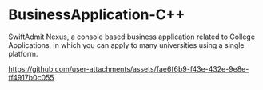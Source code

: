 # BusinessApplication-C++
SwiftAdmit Nexus, a console based business application related to College Applications, in which you can apply to many universities using a single platform.



https://github.com/user-attachments/assets/fae6f6b9-f43e-432e-9e8e-ff4917b0c055

